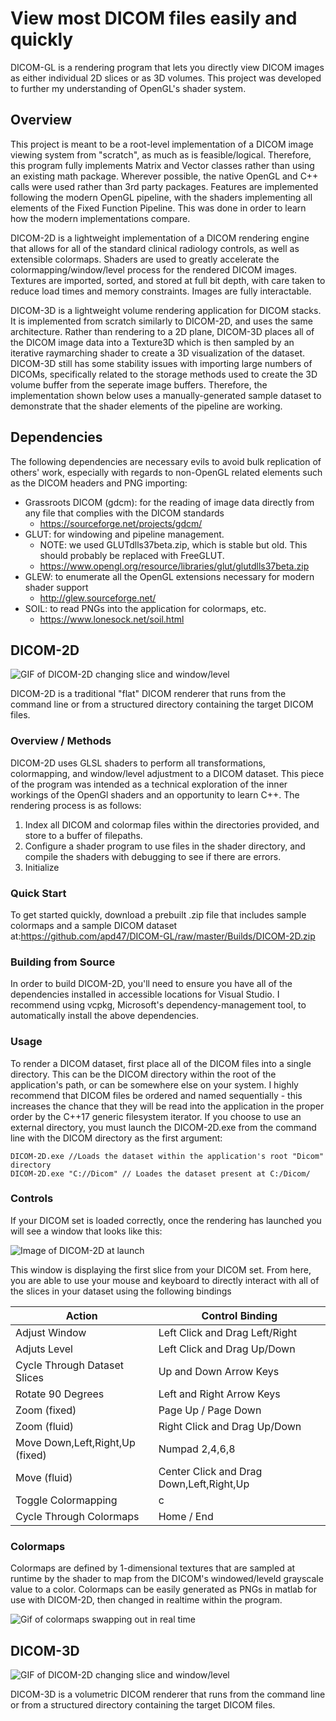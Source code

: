 # View most DICOM files easily and quickly
DICOM-GL is a rendering program that lets you directly view DICOM images as either individual 2D slices or as 3D volumes. This project was developed to further my understanding of OpenGL's shader system.

## Overview
This project is meant to be a root-level implementation of a DICOM image viewing system from "scratch", as much as is feasible/logical. Therefore, this program fully implements Matrix and Vector classes rather than using an existing math package. Wherever possible, the native OpenGL and C++ calls were used rather than 3rd party packages. Features are implemented following the modern OpenGL pipeline, with the shaders implementing all elements of the Fixed Function Pipeline. This was done in order to learn how the modern implementations compare. 

DICOM-2D is a lightweight implementation of a DICOM rendering engine that allows for all of the standard clinical radiology controls, as well as extensible colormaps. Shaders are used to greatly accelerate the colormapping/window/level process for the rendered DICOM images. Textures are imported, sorted, and stored at full bit depth, with care taken to reduce load times and memory constraints. Images are fully interactable. 

DICOM-3D is a lightweight volume rendering application for DICOM stacks. It is implemented from scratch similarly to DICOM-2D, and uses the same architecture. Rather than rendering to a 2D plane, DICOM-3D places all of the DICOM image data into a Texture3D which is then sampled by an iterative raymarching shader to create a 3D visualization of the dataset. DICOM-3D still has some stability issues with importing large numbers of DICOMs, specifically related to the storage methods used to create the 3D volume buffer from the seperate image buffers. Therefore, the implementation shown below uses a manually-generated sample dataset to demonstrate that the shader elements of the pipeline are working. 

## Dependencies
The following dependencies are necessary evils to avoid bulk replication of others' work, especially with regards to non-OpenGL related elements such as the DICOM headers and PNG importing:
* Grassroots DICOM (gdcm): for the reading of image data directly from any file that complies with the DICOM standards
  * https://sourceforge.net/projects/gdcm/
* GLUT: for windowing and pipeline management.
  * NOTE: we used GLUTdlls37beta.zip, which is stable but old. This should probably be replaced with FreeGLUT.
  * https://www.opengl.org/resource/libraries/glut/glutdlls37beta.zip 
* GLEW: to enumerate all the OpenGL extensions necessary for modern shader support
  * http://glew.sourceforge.net/
* SOIL: to read PNGs into the application for colormaps, etc. 
  * https://www.lonesock.net/soil.html
  
## DICOM-2D
![GIF of DICOM-2D changing slice and window/level](https://github.com/apd47/DICOM-GL/raw/master/Pages/changing_slices_window_level.gif?raw=true)

DICOM-2D is a traditional "flat" DICOM renderer that runs from the command line or from a structured directory containing the target DICOM files. 

### Overview / Methods
DICOM-2D uses GLSL shaders to perform all transformations, colormapping, and window/level adjustment to a DICOM dataset. This piece of the program was intended as a technical exploration of the inner workings of the OpenGl shaders and an opportunity to learn C++. The rendering process is as follows:

1. Index all DICOM and colormap files within the directories provided, and store to a buffer of filepaths. 
2. Configure a shader program to use files in the shader directory, and compile the shaders with debugging to see if there are errors.  
3. Initialize 

### Quick Start
To get started quickly, download a prebuilt .zip file that includes sample colormaps and a sample DICOM dataset at:https://github.com/apd47/DICOM-GL/raw/master/Builds/DICOM-2D.zip

### Building from Source
In order to build DICOM-2D, you'll need to ensure you have all of the dependencies installed in accessible locations for Visual Studio. I recommend using vcpkg, Microsoft's dependency-management tool, to automatically install the above dependencies. 

### Usage
To render a DICOM dataset, first place all of the DICOM files into a single directory. This can be the DICOM directory within the root of the application's path, or can be somewhere else on your system. I highly recommend that DICOM files be ordered and named sequentially - this increases the chance that they will be read into the application in the proper order by the C++17 generic filesystem iterator. If you choose to use an external directory, you must launch the DICOM-2D.exe from the command line with the DICOM directory as the first argument:
 
```
DICOM-2D.exe //Loads the dataset within the application's root "Dicom" directory
DICOM-2D.exe "C://Dicom" // Loades the dataset present at C:/Dicom/
```

### Controls
If your DICOM set is loaded correctly, once the rendering has launched you will see a window that looks like this:

![Image of DICOM-2D at launch](https://github.com/apd47/DICOM-GL/blob/master/Pages/Launch_Screenshot.PNG?raw=true)

This window is displaying the first slice from your DICOM set. From here, you are able to use your mouse and keyboard to directly interact with all of the slices in your dataset using the following bindings

Action | Control Binding
------------ | -------------
Adjust Window | Left Click and Drag Left/Right
Adjuts Level | Left Click and Drag Up/Down
Cycle Through Dataset Slices | Up and Down Arrow Keys
Rotate 90 Degrees  | Left and Right Arrow Keys
Zoom (fixed) | Page Up / Page Down
Zoom (fluid) | Right Click and Drag Up/Down
Move Down,Left,Right,Up (fixed) | Numpad 2,4,6,8
Move (fluid) | Center Click and Drag Down,Left,Right,Up
Toggle Colormapping | c
Cycle Through Colormaps | Home / End

### Colormaps
Colormaps are defined by 1-dimensional textures that are sampled at runtime by the shader to map from the DICOM's windowed/leveld grayscale value to a color. Colormaps can be easily generated as PNGs in matlab for use with DICOM-2D, then changed in realtime within the program. 

![Gif of colormaps swapping out in real time](https://github.com/apd47/DICOM-GL/raw/master/Pages/colormaps_zooming.gif?raw=true)

## DICOM-3D
![GIF of DICOM-2D changing slice and window/level](https://github.com/apd47/DICOM-GL/blob/master/Pages/volume_render.gif?raw=true)

DICOM-3D is a volumetric DICOM renderer that runs from the command line or from a structured directory containing the target DICOM files. 








